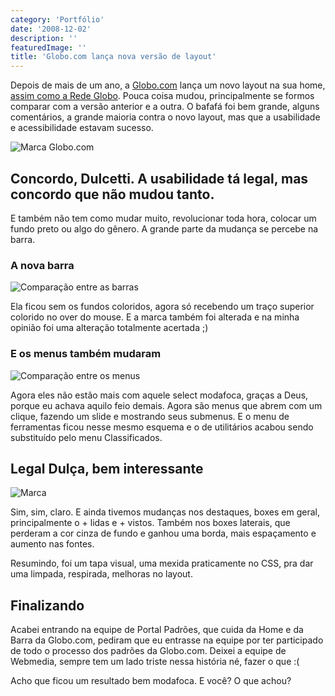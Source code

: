 ```yaml
---
category: 'Portfólio'
date: '2008-12-02'
description: ''
featuredImage: ''
title: 'Globo.com lança nova versão de layout'
---
```


Depois de mais de um ano, a [Globo.com](http://www.globo.com) lança um novo layout na sua home, [assim como a Rede Globo](/rede-globo-lanca-layout-dentro-dos-padroes). Pouca coisa mudou, principalmente se formos comparar com a versão anterior e a outra. O bafafá foi bem grande, alguns comentários, a grande maioria contra o novo layout, mas que a usabilidade e acessibilidade estavam sucesso.

![Marca Globo.com](/uploads/marca-globo.gif)

## Concordo, Dulcetti. A usabilidade tá legal, mas concordo que não mudou tanto.

E também não tem como mudar muito, revolucionar toda hora, colocar um fundo preto ou algo do gênero. A grande parte da mudança se percebe na barra.

### A nova barra

![Comparação entre as barras](/uploads/barra-comparacao-300x53.jpg)

Ela ficou sem os fundos coloridos, agora só recebendo um traço superior colorido no over do mouse. E a marca também foi alterada e na minha opinião foi uma alteração totalmente acertada ;)

### E os menus também mudaram

![Comparação entre os menus](/uploads/menu-comparacao.jpg)

Agora eles não estão mais com aquele select modafoca, graças a Deus, porque eu achava aquilo feio demais. Agora são menus que abrem com um clique, fazendo um slide e mostrando seus submenus. E o menu de ferramentas ficou nesse mesmo esquema e o de utilitários acabou sendo substituído pelo menu Classificados.

## Legal Dulça, bem interessante

![Marca](/uploads/boxes-laterais-comparacao.jpg)

Sim, sim, claro. E ainda tivemos mudanças nos destaques, boxes em geral, principalmente o + lidas e + vistos. Também nos boxes laterais, que perderam a cor cinza de fundo e ganhou uma borda, mais espaçamento e aumento nas fontes.

Resumindo, foi um tapa visual, uma mexida praticamente no CSS, pra dar uma limpada, respirada, melhoras no layout.

## Finalizando

Acabei entrando na equipe de Portal Padrões, que cuida da Home e da Barra da Globo.com, pediram que eu entrasse na equipe por ter participado de todo o processo dos padrões da Globo.com. Deixei a equipe de Webmedia, sempre tem um lado triste nessa história né, fazer o que :(

Acho que ficou um resultado bem modafoca. E você? O que achou?
